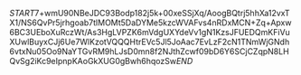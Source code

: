$START$7+wmU90NBeJDC93Bodp182j5k+00xeSSjXq/AoogBQtrj5hhXa12vxTX1/NS6QvPr5jrhgoab7tlMOMt5DaDYMe5kzcWVAFvs4nRDxMCN+Zq+Apxw6BC3UEboXuRczWt/As3HgLVPZK6mVdgUXYdeVv1gN1KzsJFUEDQmKFiVuXUwlBuyxCJj6Ue7WlKzotVQQQHtrEVc5Jl5JoAac7EvLzF2cN1TNmWjGNdh6vtxNu05Oo9NaYTGvRM9hLJsD0mn8f2NJthZcwf09bD6Y6SCjCZqpN8LHQvSg2iKc9eIpnpKAoGkXUG0gBwh6hqozSw$END$